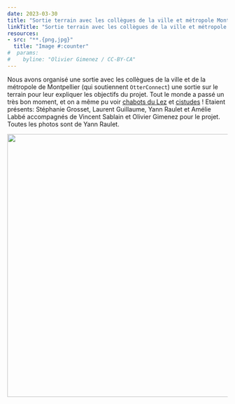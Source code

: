 ```yaml
---
date: 2023-03-30
title: "Sortie terrain avec les collègues de la ville et métropole Montpellier"
linkTitle: "Sortie terrain avec les collègues de la ville et métropole Montpellier"
resources:
- src: "**.{png,jpg}"
  title: "Image #:counter"
#  params:
#    byline: "Olivier Gimenez / CC-BY-CA"
---
```


Nous avons organisé une sortie avec les collègues de la ville et de la métropole de Montpellier (qui soutiennent `OtterConnect`) une sortie sur le terrain pour leur expliquer les objectifs du projet. Tout le monde a passé un très bon moment, et on a même pu voir [chabots du Lez](https://fr.wikipedia.org/wiki/Chabot_du_Lez) et [cistudes](https://fr.wikipedia.org/wiki/Cistude) ! Etaient présents: Stéphanie Grosset, Laurent Guillaume, Yann Raulet et Amélie Labbé accompagnés de Vincent Sablain et Olivier Gimenez pour le projet. Toutes les photos sont de Yann Raulet. 

<p align="center">
  <img width="660" height="600" src="diapo.png">
</p>
